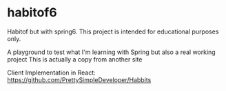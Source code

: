# habitof6
Habitof but with spring6. This project is intended for educational purposes only.

A playground to test what I'm learning with Spring but also a real working project
This is actually a copy from another site

Client Implementation in React: https://github.com/PrettySimpleDeveloper/Habbits
